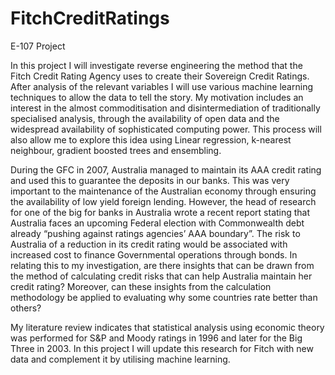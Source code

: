 # FitchCreditRatings
E-107 Project

In this project I will investigate reverse engineering the method that the Fitch Credit Rating Agency uses to create their Sovereign Credit Ratings. After analysis of the relevant variables I will use various machine learning techniques to allow the data to tell the story. My motivation includes an interest in the almost commoditisation and disintermediation of traditionally specialised analysis, through the availability of open data and the widespread availability of sophisticated computing power. This process will also allow me to explore this idea using Linear regression, k-nearest neighbour, gradient boosted trees and ensembling.

During the GFC in 2007, Australia managed to maintain its AAA credit rating and used this to guarantee the deposits in our banks. This was very important to the maintenance of the Australian economy through ensuring the availability of low yield foreign lending. However, the head of research for one of the big for banks in Australia wrote a recent report stating that Australia faces an upcoming Federal election with Commonwealth debt already “pushing against ratings agencies’ AAA boundary”. The risk to Australia of a reduction in its credit rating would be associated with increased cost to finance Governmental operations through bonds. In relating this to my investigation, are there insights that can be drawn from the method of calculating credit risks that can help Australia maintain her credit rating? Moreover, can these insights from the calculation methodology be applied to evaluating why some countries rate better than others?

My literature review indicates that statistical analysis using economic theory was performed for S&P and Moody ratings in 1996 and later for the Big Three in 2003. In this project I will update this research for Fitch with new data and complement it by utilising machine learning.
